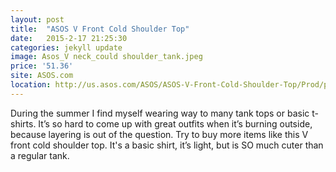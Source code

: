 ```yaml
---
layout: post
title:  "ASOS V Front Cold Shoulder Top"
date:   2015-2-17 21:25:30
categories: jekyll update
image: Asos_V neck_could shoulder_tank.jpeg
price: '51.36'
site: ASOS.com
location: http://us.asos.com/ASOS/ASOS-V-Front-Cold-Shoulder-Top/Prod/pgeproduct.aspx?iid=4865745&cid=4718&sh=0&pge=0&pgesize=36&sort=-1&clr=Cream&totalstyles=586&gridsize=3&TTP=1
---
```

During the summer I find myself wearing way to many tank tops or basic t-shirts. It’s so hard to come up with great outfits when it’s burning outside, because layering is out of the question. Try to buy more items like this V front cold shoulder top. It's a basic shirt, it’s light, but is SO much cuter than a regular tank.
